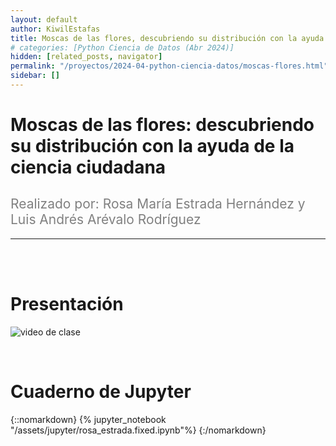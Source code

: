 ```yaml
---
layout: default
author: KiwilEstafas
title: Moscas de las flores, descubriendo su distribución con la ayuda de la ciencia ciudadana
# categories: [Python Ciencia de Datos (Abr 2024)]
hidden: [related_posts, navigator]
permalink: "/proyectos/2024-04-python-ciencia-datos/moscas-flores.html"
sidebar: []
---
```


# Moscas de las flores: descubriendo su distribución con la ayuda de la ciencia ciudadana
<h2 style="color: gray; font-weight: normal;">
Realizado por: Rosa María Estrada Hernández y Luis Andrés Arévalo Rodríguez
</h2>

---

<br><br>

# Presentación

![video de clase](https://youtu.be/AG21QQ9XLso?si=m3IDV6i-ukJIWAQX)

<br>

# Cuaderno de Jupyter

{::nomarkdown}
{% jupyter_notebook "/assets/jupyter/rosa_estrada.fixed.ipynb"%}
{:/nomarkdown}
